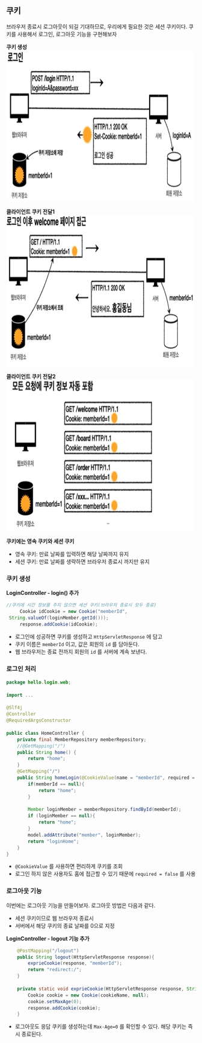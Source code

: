 ## 쿠키

브라우저 종료시 로그아웃이 되길 기대하므로, 우리에게 필요한 것은 세션 쿠키이다. 쿠키를 사용해서 로그인, 로그아웃 기능을 구현해보자


**쿠키 생성**
<img src="/img/Spring_MVC/cookie1.png" alt="cookie1" width="500" height="400" />

**클라이언트 쿠키 전달1**
<img src="/img/Spring_MVC/cookie2.png" alt="cookie2" width="500" height="400" />

**클라이언트 쿠키 전달2**
<img src="/img/Spring_MVC/cookie3.png" alt="cookie3" width="500" height="400" />

**쿠키에는 영속 쿠키와 세션 쿠키**
- 영속 쿠키: 만료 날짜를 입력하면 해당 날짜까지 유지
- 세션 쿠키: 만료 날짜를 생략하면 브라우저 종료시 까지만 유지

### 쿠키 생성
**LoginController - login() 추가**
```java
//쿠키에 시간 정보를 주지 않으면 세션 쿠키(브라우저 종료시 모두 종료)
     Cookie idCookie = new Cookie("memberId",
 String.valueOf(loginMember.getId()));
     response.addCookie(idCookie);
```
- 로그인에 성공하면 쿠키를 생성하고 `HttpServletResponse` 에 담고 
- 쿠키 이름은 `memberId` 이고, 값은 회원의 `id` 를 담아둔다. 
- 웹 브라우저는 종료 전까지 회원의 `id` 를 서버에 계속 보낸다.


### 로그인 처리
```java
package hello.login.web;

import ...

@Slf4j
@Controller
@RequiredArgsConstructor

public class HomeController {
    private final MemberRepository memberRepository;
    //@GetMapping("/")
    public String home() {
        return "home";
    }
    @GetMapping("/")
    public String homeLogin(@CookieValue(name = "memberId", required = false) Long memberId, Model model){
        if(memberId == null){
            return "home";
        }

        Member loginMember = memberRepository.findById(memberId);
        if (loginMember == null){
            return "home";
        }
        model.addAttribute("member", loginMember);
        return "loginHome";
    }
}
```
- `@CookieValue` 를 사용하면 편리하게 쿠키를 조회
- 로그인 하지 않은 사용자도 홈에 접근할 수 있기 때문에 `required = false` 를 사용

### 로그아웃 기능
이번에는 로그아웃 기능을 만들어보자. 로그아웃 방법은 다음과 같다. 
- 세션 쿠키이므로 웹 브라우저 종료시
- 서버에서 해당 쿠키의 종료 날짜를 0으로 지정

**LoginController - logout 기능 추가**
```java
    @PostMapping("/logout")
    public String logout(HttpServletResponse response){
        exprieCookie(response, "memberId");
        return "redirect:/";
    }

    private static void exprieCookie(HttpServletResponse response, String cookieName) {
        Cookie cookie = new Cookie(cookieName, null);
        cookie.setMaxAge(0);
        response.addCookie(cookie);
    }
```
- 로그아웃도 응답 쿠키를 생성하는데 `Max-Age=0` 를 확인할 수 있다. 해당 쿠키는 즉시 종료된다.
